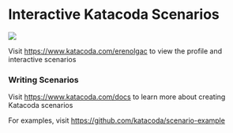 # Interactive Katacoda Scenarios

[![](http://shields.katacoda.com/katacoda/erenolgac/count.svg)](https://www.katacoda.com/erenolgac "Get your profile on Katacoda.com")

Visit https://www.katacoda.com/erenolgac to view the profile and interactive scenarios

### Writing Scenarios
Visit https://www.katacoda.com/docs to learn more about creating Katacoda scenarios

For examples, visit https://github.com/katacoda/scenario-example
